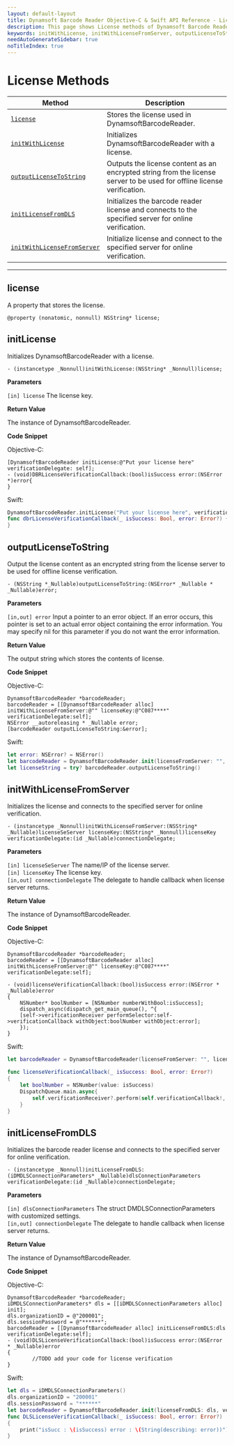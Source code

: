 ```yaml
---
layout: default-layout
title: Dynamsoft Barcode Reader Objective-C & Swift API Reference - License Methods
description: This page shows License methods of Dynamsoft Barcode Reader for iOS SDK.
keywords: initWithLicense, initWithLicenseFromServer, outputLicenseToString, license methods, api reference, objective-c, oc, swift
needAutoGenerateSidebar: true
noTitleIndex: true
---
```


# License Methods

  | Method               | Description |
  |----------------------|-------------|
  | [`license`](#license) | Stores the license used in DynamsoftBarcodeReader. |
  | [`initWithLicense`](#initlicense) | Initializes DynamsoftBarcodeReader with a license. |
  | [`outputLicenseToString`](#outputlicensetostring) | Outputs the license content as an encrypted string from the license server to be used for offline license verification. |
  | [`initLicenseFromDLS`](#initlicensefromdls) | Initializes the barcode reader license and connects to the specified server for online verification. |
  | [`initWithLicenseFromServer`](#initwithlicensefromserver) | Initialize license and connect to the specified server for online verification. |

  ---

## license

A property that stores the license.

```objc
@property (nonatomic, nonnull) NSString* license;
```

## initLicense

Initializes DynamsoftBarcodeReader with a license.

```objc
- (instancetype _Nonnull)initWithLicense:(NSString* _Nonnull)license;
```

**Parameters**

`[in] license` The license key.

**Return Value**

The instance of DynamsoftBarcodeReader.

**Code Snippet**

Objective-C:

```objc
[DynamsoftBarcodeReader initLicense:@"Put your license here" verificationDelegate: self];
- (void)DBRLicenseVerificationCallback:(bool)isSuccess error:(NSError *)error{
}
```

Swift:

```swift
DynamsoftBarcodeReader.initLicense("Put your license here", verificationDelegate: self)
func dbrLicenseVerificationCallback(_ isSuccess: Bool, error: Error?) {
}
```

## outputLicenseToString

Output the license content as an encrypted string from the license server to be used for offline license verification.

```objc
- (NSString *_Nullable)outputLicenseToString:(NSError* _Nullable * _Nullable)error;
```

**Parameters**

`[in,out] error` Input a pointer to an error object. If an error occurs, this pointer is set to an actual error object containing the error information. You may specify nil for this parameter if you do not want the error information.

**Return Value**

The output string which stores the contents of license.

**Code Snippet**

Objective-C:

```objc
DynamsoftBarcodeReader *barcodeReader;
barcodeReader = [[DynamsoftBarcodeReader alloc] initWithLicenseFromServer:@"" licenseKey:@"C087****" verificationDelegate:self];
NSError __autoreleasing * _Nullable error;
[barcodeReader outputLicenseToString:&error];
```

Swift:

```swift
let error: NSError? = NSError()
let barcodeReader = DynamsoftBarcodeReader.init(licenseFromServer: "", licenseKey: "C087****", verificationDelegate: self)
let licenseString = try? barcodeReader.outputLicenseToString()
```

## initWithLicenseFromServer

Initializes the license and connects to the specified server for online verification.

```objc
- (instancetype _Nonnull)initWithLicenseFromServer:(NSString* _Nullable)licenseSeServer licenseKey:(NSString* _Nonnull)licenseKey verificationDelegate:(id _Nullable)connectionDelegate;
```

**Parameters**

`[in] licenseSeServer` The name/IP of the license server.  
`[in] licenseKey` The license key.  
`[in,out] connectionDelegate` The delegate to handle callback when license server returns.

**Return Value**

The instance of DynamsoftBarcodeReader.

**Code Snippet**

Objective-C:

```objc
DynamsoftBarcodeReader *barcodeReader;
barcodeReader = [[DynamsoftBarcodeReader alloc] initWithLicenseFromServer:@"" licenseKey:@"C087****" verificationDelegate:self];

- (void)licenseVerificationCallback:(bool)isSuccess error:(NSError * _Nullable)error
{
    NSNumber* boolNumber = [NSNumber numberWithBool:isSuccess];
    dispatch_async(dispatch_get_main_queue(), ^{
    [self->verificationReceiver performSelector:self->verificationCallback withObject:boolNumber withObject:error];
    });
}
```

Swift:

```swift
let barcodeReader = DynamsoftBarcodeReader(licenseFromServer: "", licenseKey: "C087****", verificationDelegate: self)

func licenseVerificationCallback(_ isSuccess: Bool, error: Error?)
{
    let boolNumber = NSNumber(value: isSuccess)
    DispatchQueue.main.async{
        self.verificationReceiver?.perform(self.verificationCallback!, with: boolNumber, with: error)
    }
}
```

## initLicenseFromDLS

Initializes the barcode reader license and connects to the specified server for online verification.

```objc
- (instancetype _Nonnull)initLicenseFromDLS:(iDMDLSConnectionParameters* _Nullable)dlsConnectionParameters verificationDelegate:(id _Nullable)connectionDelegate;
```

**Parameters**

`[in] dlsConnectionParameters` The struct DMDLSConnectionParameters with customized settings.  
`[in,out] connectionDelegate` The delegate to handle callback when license server returns.

**Return Value**

The instance of DynamsoftBarcodeReader.

**Code Snippet**

Objective-C:

```objc
DynamsoftBarcodeReader *barcodeReader;
iDMDLSConnectionParameters* dls = [[iDMDLSConnectionParameters alloc] init];
dls.organizationID = @"200001";
dls.sessionPassword = @"******";
barcodeReader = [[DynamsoftBarcodeReader alloc] initLicenseFromDLS:dls verificationDelegate:self];
- (void)DLSLicenseVerificationCallback:(bool)isSuccess error:(NSError * _Nullable)error
{
        //TODO add your code for license verification
}
```

Swift:

```swift
let dls = iDMDLSConnectionParameters()
dls.organizationID = "200001"
dls.sessionPassword = "******"
let barcodeReader = DynamsoftBarcodeReader.init(licenseFromDLS: dls, verificationDelegate: self)
func DLSLicenseVerificationCallback(_ isSuccess: Bool, error: Error?)
{
    print("isSucc : \(isSuccess) error : \(String(describing: error))")
}
```
